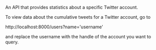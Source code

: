 An API that provides statistics about a specific Twitter account.

To view data about the cumulative tweets for a Twitter account, go to 

  http://localhost:8000/users?name='username'

and replace the username with the handle of the account you want to query.